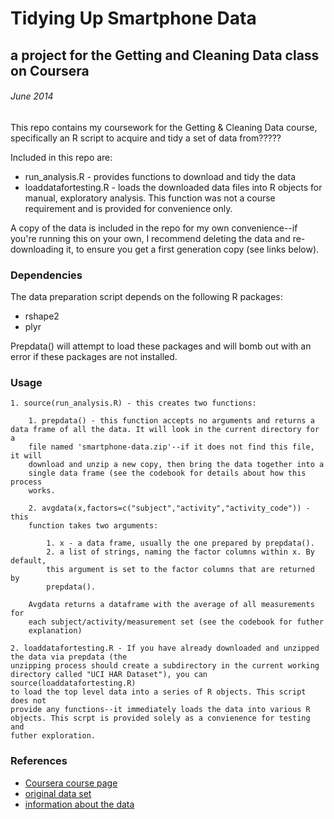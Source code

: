 # Tidying Up Smartphone Data
## a project for the Getting and Cleaning Data class on Coursera
###### June 2014 

This repo contains my coursework for the Getting & Cleaning Data course, specifically an R script to acquire and tidy a set of data from????? 

Included in this repo are:

  * run_analysis.R - provides functions to download and tidy the data
  * loaddatafortesting.R - loads the downloaded data files into R objects for manual, exploratory analysis. This function was not a course requirement and is provided for convenience only. 

A copy of the data is included in the repo for my own convenience--if you're
running this on your own, I recommend deleting the data and re-downloading it,
to ensure you get a first generation copy (see links below).

### Dependencies 

The data preparation script depends on the following R packages:

  * rshape2
  * plyr 

Prepdata() will attempt to load these packages and will bomb out with an error if these packages are not installed. 

### Usage

	1. source(run_analysis.R) - this creates two functions:

		1. prepdata() - this function accepts no arguments and returns a data frame of all the data. It will look in the current directory for a
		file named 'smartphone-data.zip'--if it does not find this file, it will
		download and unzip a new copy, then bring the data together into a
		single data frame (see the codebook for details about how this process
		works.

		2. avgdata(x,factors=c("subject","activity","activity_code")) - this
		function takes two arguments:

			1. x - a data frame, usually the one prepared by prepdata().
			2. a list of strings, naming the factor columns within x. By default,
			this argument is set to the factor columns that are returned by
			prepdata().

		Avgdata returns a dataframe with the average of all measurements for
		each subject/activity/measurement set (see the codebook for futher
		explanation)

	2. loaddatafortesting.R - If you have already downloaded and unzipped the data via prepdata (the
	unzipping process should create a subdirectory in the current working
	directory called "UCI HAR Dataset"), you can source(loaddatafortesting.R)
	to load the top level data into a series of R objects. This script does not
	provide any functions--it immediately loads the data into various R
	objects. This scrpt is provided solely as a convienence for testing and
	futher exploration.


### References

  * [Coursera course page](https://class.coursera.org/getdata-004)
  * [original data
  set](https://d396qusza40orc.cloudfront.net/getdata%2Fprojectfiles%2FUCI%20HAR%20Dataset.zip
  )
  * [information about the
  data](http://archive.ics.uci.edu/ml/datasets/Human+Activity+Recognition+Using+Smartphones)
